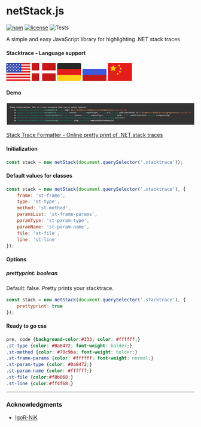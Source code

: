# netStack.js
[![npm](https://img.shields.io/npm/v/netstack.js.svg)](https://www.npmjs.com/package/netstack.js)
[![license](https://img.shields.io/hexpm/l/plug.svg?style=flat-square)](#)
![Tests](https://github.com/elmahio/netstack.js/actions/workflows/test.yml/badge.svg)


A simple and easy JavaScript library for highlighting .NET stack traces

#### Stacktrace - Language support
[![English](images/flags/US%20-%20United%20States.svg)](#) [![Danish](images/flags/DK%20-%20Denmark.svg)](#) [![German](images/flags/DE%20-%20Germany.svg)](#) [![Russian](images/flags/RU%20-%20Russian%20Federation.svg)](#) [![Chinese](images/flags/CN%20-%20China.svg)](#)

#### Demo
[![netStack.js - demo](images/example.jpg)](https://elmah.io/tools/stack-trace-formatter/)

[Stack Trace Formatter - Online pretty print of .NET stack traces](https://elmah.io/tools/stack-trace-formatter/)

#### Initialization
```javascript
const stack = new netStack(document.querySelector('.stacktrace'));
```

#### Default values for classes
```javascript
const stack = new netStack(document.querySelector('.stacktrace'), {
    frame: 'st-frame',
    type: 'st-type',
    method: 'st-method',
    paramsList: 'st-frame-params',
    paramType: 'st-param-type',
    paramName: 'st-param-name',
    file: 'st-file',
    line: 'st-line'
});
```

#### Options
##### prettyprint: boolean
Default: false. 
Pretty prints your stacktrace.
```javascript
const stack = new netStack(document.querySelector('.stacktrace'), {
    prettyprint: true
});
```

#### Ready to go css
```css
pre, code {background-color:#333; color: #ffffff;}
.st-type {color: #0a8472; font-weight: bolder;}
.st-method {color: #70c9ba; font-weight: bolder;}
.st-frame-params {color: #ffffff; font-weight: normal;}
.st-param-type {color: #0a8472;}
.st-param-name {color: #ffffff;}
.st-file {color:#f8b068;}
.st-line {color:#ff4f68;}
```

---
### Acknowledgments

* [IgoR-NiK](https://github.com/IgoR-NiK)